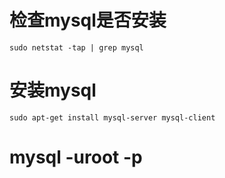 
# 检查mysql是否安装
    sudo netstat -tap | grep mysql
# 安装mysql
    sudo apt-get install mysql-server mysql-client
# mysql -uroot -p
